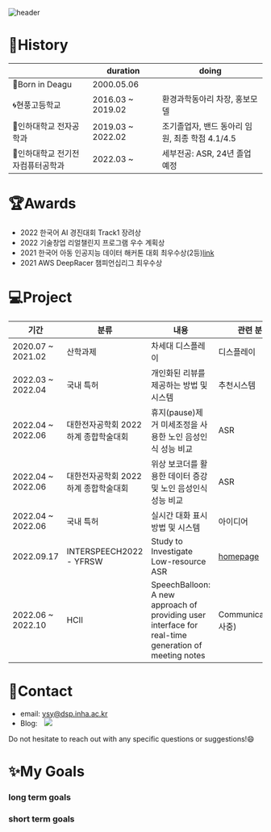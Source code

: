 <!--
![ysy2000's GitHub stats](https://github-readme-stats.vercel.app/api?username=ysy2000&show_icons=true&theme=vue)-->
![header](https://capsule-render.vercel.app/api?type=waving&reversal=true&section=footer&color=0:191970,100:108080&text=Welcome!%20this%20is%20SuyeonYoon🐬&height=180&animation=fadeIn&fontColor=feFffe&fontSize=43&fontAlignY=70)
<!--&desc=Assistent%20Researcher%20in%20INHA%20Univ.🐲-->

# :page_with_curl:History
||duration|doing|
|------|---|---|
|👶Born in Deagu|2000.05.06||
|🌀현풍고등학교|2016.03 ~ 2019.02|환경과학동아리 차장, 홍보모델|
|🐲인하대학교 전자공학과|2019.03 ~ 2022.02|조기졸업자, 밴드 동아리 임원, 최종 학점 4.1/4.5|
|🐲인하대학교 전기전자컴퓨터공학과|2022.03 ~ |세부전공: ASR, 24년 졸업예정|




# :trophy:Awards
 - 2022 한국어 AI 경진대회 Track1 장려상
 - 2022 기술창업 리얼챌린지 프로그램 우수 계획상
 - 2021 한국어 아동 인공지능 데이터 해커톤 대회 최우수상(2등)[link](http://www.lecturernews.com/news/articleView.html?idxno=86979)
 - 2021 AWS DeepRacer 챔피언십리그 최우수상
 
# 💻Project
|기간|분류|내용|관련 분야|
|--|------|---|---|
|2020.07 ~ 2021.02|산학과제|차세대 디스플레이|디스플레이|
|2022.03 ~ 2022.04|국내 특허|개인화된 리뷰를 제공하는 방법 및 시스템|추천시스템|
|2022.04 ~ 2022.06|대한전자공학회 2022 하계 종합학술대회|휴지(pause)제거 미세조정을 사용한 노인 음성인식 성능 비교|ASR|
|2022.04 ~ 2022.06|대한전자공학회 2022 하계 종합학술대회|위상 보코더를 활용한 데이터 증강 및 노인 음성인식 성능 비교|ASR|
|2022.04 ~ 2022.06|국내 특허|실시간 대화 표시 방법 및 시스템|아이디어|
|2022.09.17|INTERSPEECH2022 - YFRSW|Study to Investigate Low-resource ASR|[homepage](https://sites.google.com/view/yfrsw-2022/)|
|2022.06 ~ 2022.10|HCII|SpeechBalloon: A new approach of providing user interface for real-time generation of meeting notes|Communication(심사중)|

# 💌Contact 
 - email: ysy@dsp.inha.ac.kr&nbsp;&nbsp;&nbsp;&nbsp;&nbsp;
 - Blog: <a href="https://ysy2000.tistory.com/">
    <img 
        src="http://img.shields.io/badge/-Tistory-222222?style=flat&logo=Tistory&link=https://ysy2000.tistory.com/"
        style="height : auto; margin-left : 10px; margin-right : 10px;"/>
</a>

Do not hesitate to reach out with any specific questions or suggestions!😄

 
# ✨My Goals
### long term goals
### short term goals
<!--
- 🔭 I’m currently working on ...🎓
- 🌱 I’m currently learning ...
- 👯 I’m looking to collaborate on ...:shipit:
- 🤔 I’m looking for help with ...
- 💬 Ask me about ...🍻
- 📫 How to reach me: ...
- 😄 Pronouns: ...
- ⚡ Fun fact: ...
📝📖🔎
-->

